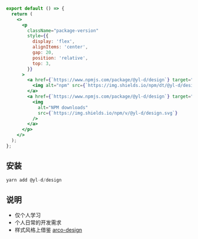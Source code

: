 ```jsx | pureReact
export default () => {
  return (
    <>
      <p
        className="package-version"
        style={{
          display: 'flex',
          alignItems: 'center',
          gap: 20,
          position: 'relative',
          top: 3,
        }}
      >
        <a href={`https://www.npmjs.com/package/@yl-d/design`} target="_blank">
          <img alt="npm" src={`https://img.shields.io/npm/dt/@yl-d/design`} />
        </a>
        <a href={`https://www.npmjs.com/package/@yl-d/design`} target="_blank">
          <img
            alt="NPM downloads"
            src={`https://img.shields.io/npm/v/@yl-d/design.svg`}
          />
        </a>
      </p>
    </>
  );
};
```

## 安装

```js
yarn add @yl-d/design
```

## 说明

- 仅个人学习
- 个人日常的开发需求
- 样式风格上借鉴 [arco-design](https://arco.design/react/components/button)
